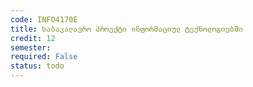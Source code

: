 ```yaml
---
code: INFO4170E
title: საბაკალავრო პროექტი ინფორმაციულ ტექნოლოგიებში
credit: 12
semester: 
required: False
status: todo
---
```


